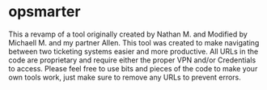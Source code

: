 # opsmarter
This a revamp of a tool originally created by Nathan M. and Modified by Michaell M. and my partner Allen. This tool was created to make navigating between two ticketing systems easier and more productive. All URLs in the code are proprietary and require either the proper VPN and/or Credentials to access. Please feel free to use bits and pieces of the code to make your own tools work, just make sure to remove any URLs to prevent errors. 
